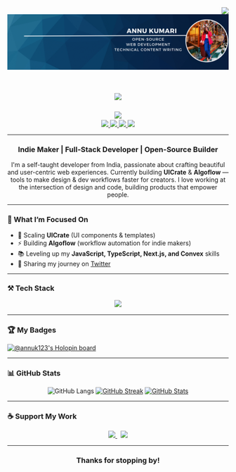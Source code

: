 <img align="right" src="https://visitor-badge.laobi.icu/badge?page_id=annuk123.annuk123" />

<a href="https://bio.link/annukumalu" target="_blank">
  <img src="https://github.com/annuk123/annuk123/blob/main/Blue%20and%20Gray%20Illustration%20Personal%20LinkedIn%20Banner%20(3).png" />
</a>

<h1 align="center">
  <img src="https://readme-typing-svg.herokuapp.com?font=Righteous&size=35&center=true&vCenter=true&width=500&height=70&duration=4000&lines=Hi+There!+👋;I'm+Annu+Kumari!" />
</h1>

<div align="center">
  <img height="250" src="https://media.giphy.com/media/WUlplcMpOCEmTGBtBW/giphy.gif" />
</div>

<div align="center">
  <a href="mailto:anuk35168@gmail.com">
    <img src="https://img.shields.io/badge/Email-333333?style=for-the-badge&logo=gmail&logoColor=red" />
  </a>
  <a href="https://www.linkedin.com/in/annu-kumari-540337237/" target="_blank">
    <img src="https://img.shields.io/badge/LinkedIn-0077B5?style=for-the-badge&logo=linkedin&logoColor=white" />
  </a>
  <a href="https://twitter.com/Annu66126617" target="_blank">
    <img src="https://img.shields.io/badge/Twitter-007785?style=for-the-badge&logo=twitter&logoColor=white" />
  </a>
  <a href="https://projexio-annu-kumari.vercel.app/" target="_blank">
    <img src="https://img.shields.io/badge/Portfolio-FF5722?style=for-the-badge&logo=todoist&logoColor=white" />
  </a>
</div>

---

<h3 align="center"> Indie Maker | Full-Stack Developer | Open-Source Builder</h3>

<p align="center">
I'm a self-taught developer from India, passionate about crafting beautiful and user-centric web experiences.  
Currently building <b>UICrate</b> & <b>Algoflow</b> — tools to make design & dev workflows faster for creators.  
I love working at the intersection of design and code, building products that empower people.  
</p>

---

### 🌱 What I’m Focused On
- 🚀 Scaling **UICrate** (UI components & templates)  
- ⚡ Building **Algoflow** (workflow automation for indie makers)  
- 📚 Leveling up my **JavaScript, TypeScript, Next.js, and Convex** skills  
- 💬 Sharing my journey on [Twitter](https://twitter.com/Annu66126617)  

---

### ⚒️ Tech Stack
<div align="center">
    <img src="https://skillicons.dev/icons?i=html,css,js,ts,react,nextjs,nodejs,express,tailwind,figma,python,java,git,github,vscode,django,postgresql,prisma,vercel,netlify,materialui" />
</div>

---

### 🏆 My Badges
[![@annuk123's Holopin board](https://holopin.me/annuk123)](https://holopin.io/@annuk123)

---

### 📊 GitHub Stats
<div align="center">
  
![GitHub Langs](https://github-readme-stats.vercel.app/api/top-langs/?username=annuk123&layout=compact&theme=blue-green)
[![GitHub Streak](http://github-readme-streak-stats.herokuapp.com?user=annuk123&theme=blue-green)](https://git.io/streak-stats)
[![GitHub Stats](https://bad-apple-github-readme.vercel.app/api?username=annuk123&show_icons=true&count_private=true&theme=blue-green)](#)

</div>

---

### ☕ Support My Work
<div align="center">
  <a href="https://buymeacoffee.com/anuk35168l" target="_blank">
    <img src="https://cdn.buymeacoffee.com/buttons/v2/default-yellow.png" height="50" />
  </a>
  &nbsp;
  <a href="https://ko-fi.com/annukumari123" target="_blank">
    <img src="https://cdn.ko-fi.com/cdn/kofi3.png?v=3" height="50" />
  </a>
</div>

---

<h3 align="center">Thanks for stopping by! </h3>

